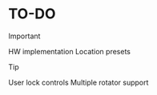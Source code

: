 # TO-DO

> [!IMPORTANT]
> HW implementation
> Location presets

> [!TIP]
> User lock controls
> Multiple rotator support